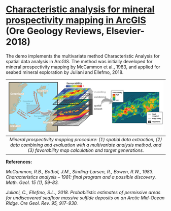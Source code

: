 # [Characteristic analysis for mineral prospectivity mapping in ArcGIS](https://www.sciencedirect.com/science/article/pii/S0169136817300756) (Ore Geology Reviews, Elsevier-2018)

The demo implements the multivariate method Characteristic Analysis for spatial data analysis in ArcGIS. The method was initially developed for mineral prospectivity mapping by McCammon et al., 1983, and applied for seabed mineral exploration by Juliani and Ellefmo, 2018.

| ![alt text](https://raw.githubusercontent.com/cjuliani/arcgis-characteristic-analysis/master/scheme.PNG) |
|:--:|
| *Mineral prospectivity mapping procedure: (1) spatial data extraction, (2) data combining and evaluation with a multivariate analysis method, and (3) favorability map calculation and target generations.* 

**References:**

*McCammon, R.B., Botbol, J.M., Sinding-Larsen, R., Bowen, R.W., 1983. Characteristics analysis – 1981: final program and a possible discovery. Math. Geol. 15 (1), 59–83.*

*Juliani, C., Ellefmo, S.L., 2018. Probabilistic estimates of permissive areas for undiscovered seafloor massive sulfide deposits on an Arctic Mid-Ocean Ridge. Ore Geol. Rev. 95, 917–930.*

